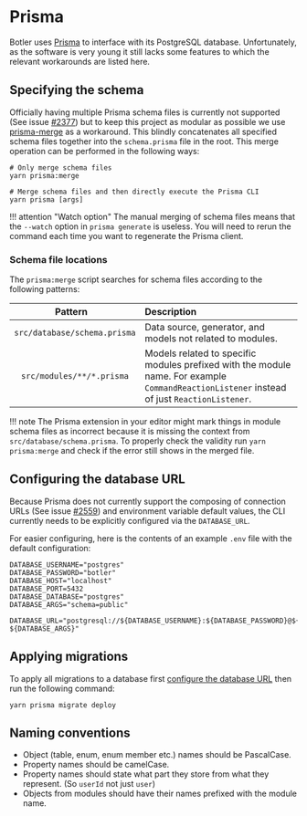 # Prisma

Botler uses [Prisma](https://www.prisma.io/) to interface with its PostgreSQL database. Unfortunately, as the software is very young it still lacks some features to which the relevant workarounds are listed here.

## Specifying the schema

Officially having multiple Prisma schema files is currently not supported (See issue [#2377](https://github.com/prisma/prisma/issues/2377)) but to keep this project as modular as possible we use [prisma-merge](https://www.npmjs.com/package/prisma-merge) as a workaround. This blindly concatenates all specified schema files together into the `schema.prisma` file in the root. This merge operation can be performed in the following ways:

```shell
# Only merge schema files
yarn prisma:merge

# Merge schema files and then directly execute the Prisma CLI
yarn prisma [args]
```

!!! attention "Watch option"
    The manual merging of schema files means that the `--watch` option in `prisma generate` is useless. You will need to rerun the command each time you want to regenerate the Prisma client.

### Schema file locations

The `prisma:merge` script searches for schema files according to the following patterns:

| <div style="width:200px">Pattern</div> | Description                                                                                                                                 |
| :------------------------------------: | :------------------------------------------------------------------------------------------------------------------------------------------ |
|      `src/database/schema.prisma`      | Data source, generator, and models not related to modules.                                                                                  |
|       `src/modules/**/*.prisma`        | Models related to specific modules prefixed with the module name. For example `CommandReactionListener` instead of just `ReactionListener`. |

!!! note
    The Prisma extension in your editor might mark things in module schema files as incorrect because it is missing the context from `src/database/schema.prisma`. To properly check the validity run `yarn prisma:merge` and check if the error still shows in the merged file.

## Configuring the database URL

Because Prisma does not currently support the composing of connection URLs (See issue [#2559](https://github.com/prisma/prisma/issues/2559)) and environment variable default values, the CLI currently needs to be explicitly configured via the `DATABASE_URL`.

For easier configuring, here is the contents of an example `.env` file with the default configuration:

```dotenv
DATABASE_USERNAME="postgres"
DATABASE_PASSWORD="botler"
DATABASE_HOST="localhost"
DATABASE_PORT=5432
DATABASE_DATABASE="postgres"
DATABASE_ARGS="schema=public"

DATABASE_URL="postgresql://${DATABASE_USERNAME}:${DATABASE_PASSWORD}@${DATABASE_HOST}:${DATABASE_PORT}/${DATABASE_DATABASE}?${DATABASE_ARGS}"
```

## Applying migrations

To apply all migrations to a database first [configure the database URL](#configuring-the-database-url) then run the following command:

```shell
yarn prisma migrate deploy
```

## Naming conventions

- Object (table, enum, enum member etc.) names should be PascalCase.
- Property names should be camelCase.
- Property names should state what part they store from what they represent. (So `userId` not just `user`)
- Objects from modules should have their names prefixed with the module name.
